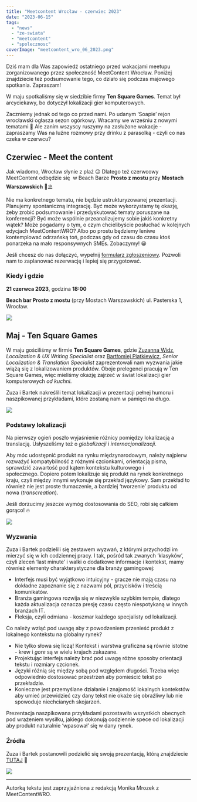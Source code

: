 ```yaml
---
title: "Meetcontent Wrocław - czerwiec 2023"
date: "2023-06-15"
tags:
  - "news"
  - "ze-swiata"
  - "meetcontent"
  - "spolecznosc"
coverImage: "meetcontent_wro_06_2023.png"
---
```


Dziś mam dla Was zapowiedź ostatniego przed wakacjami meetupu zorganizowanego
przez społeczność MeetContent Wrocław. Poniżej znajdziecie też podsumowanie
tego, co działo się podczas majowego spotkania. Zapraszam!

W maju spotkaliśmy się w siedzibie firmy **Ten Square Games**. Temat był
arcyciekawy, bo dotyczył lokalizacji gier komputerowych.

Zaczniemy jednak od tego co przed nami. Po udanym ‘Soapie’ rejon wrocławski
ogłasza sezon ogórkowy. Wracamy we wrześniu z nowymi tematami 🙂 Ale zanim
wszyscy ruszymy na zasłużone wakacje - zapraszamy Was na luźne rozmowy przy
drinku z parasolką - czyli co nas czeka w czerwcu?

## **Czerwiec - Meet the content**

Jak wiadomo, Wrocław słynie z plaż 😉 Dlatego też czerwcowy MeetContent odbędzie
się  w Beach Barze **Prosto z mostu** przy **Mostach Warszawskich** 🌴⛱️

Nie ma konkretnego tematu, nie będzie ustrukturyzowanej prezentacji. Planujemy
spontaniczną integrację. Być może wykorzystamy tę okazję, żeby zrobić
podsumowanie i przedyskutować tematy poruszane na konferencji? Być może wspólnie
przeanalizujemy sobie jakiś konkretny wątek? Może pogadamy o tym, o czym
chcielibyście posłuchać w kolejnych edycjach MeetContentWRO? Albo po prostu
będziemy leniwe kontemplować odrzańską toń, podczas gdy od czasu do czasu ktoś
ponarzeka na mało responsywnych SMEs. Zobaczymy! 😀

Jeśli chcesz do nas dołączyć, wypełnij
[formularz zgłoszeniowy](https://forms.gle/MFsyUiERzhdr8W9q9). Pozwoli nam to
zaplanować rezerwację i lepiej się przygotować.

### **Kiedy i gdzie**

**21 czerwca 2023**, godzina **18:00**

**Beach bar Prosto z mostu** (przy Mostach Warszawskich) ul. Pasterska 1,
Wrocław.

![](images/BeachBar_grafika.png)

## **Maj - Ten Square Games**

W maju gościliśmy w firmie **Ten Square Games**, gdzie
[Zuzanna Widz](https://www.linkedin.com/in/zuzanna-widz-846459230/),
_Localization & UX Writing Specialist_ oraz
[Bartłomiej Piątkiewicz](https://www.linkedin.com/in/barlomiej-piatkiewicz/),
_Senior Localization & Translation Specialist_ zaprezentowali nam wyzwania jakie
wiążą się z lokalizowaniem produktów. Oboje prelegenci pracują w Ten Square
Games, więc mieliśmy okazję zajrzeć w świat lokalizacji gier komputerowych _od
kuchni_.

Zuza i Bartek nakreślili temat lokalizacji w prezentacji pełnej humoru i
naszpikowanej przykładami, które zostaną nam w pamięci na długo.

![](images/TSG_3.jpg)

### Podstawy lokalizacji

Na pierwszy ogień poszło wyjaśnienie różnicy pomiędzy lokalizacją a translacją.
Usłyszeliśmy też o _globalizacji_ i _internacjonalizacji_.

Aby móc udostępnić produkt na rynku międzynarodowym, należy najpierw rozważyć
kompatybilność z różnymi czcionkami, orientacją pisma, sprawdzić zawartość pod
kątem kontekstu kulturowego i społecznego. Dopiero potem lokalizuje się produkt
na rynek konkretnego kraju, czyli między innymi wykonuje się przekład językowy.
Sam przekład to również nie jest proste tłumaczenie, a bardziej ‘tworzenie’
produktu od nowa (_transcreation_).

Jeśli dorzucimy jeszcze wymóg dostosowania do SEO, robi się całkiem gorąco! 🔥

![](images/TSG_1.jpg)

### **Wyzwania**

Zuza i Bartek podzielili się zestawem wyzwań, z którymi przychodzi im mierzyć
się w ich codziennej pracy. I tak, pośród tak zwanych ‘klasyków’, czyli zleceń
‘last minute’ i walki o dodatkowe informacje i kontekst, mamy również elementy
charakterystyczne dla branży gamingowej:

- Interfejs musi być wyjątkowo intuicyjny - gracze nie mają czasu na dokładne
  zapoznanie się z nazwami pól, przycisków i treścią komunikatów.
- Branża gamingowa rozwija się w niezwykle szybkim tempie, dlatego każda
  aktualizacja oznacza presję czasu często niespotykaną w innych branżach IT.
- Fleksja, czyli odmiana - koszmar każdego specjalisty od lokalizacji.

Co należy wziąć pod uwagę aby z powodzeniem przenieść produkt z lokalnego
kontekstu na globalny rynek?

- Nie tylko słowa się liczą! Kontekst i warstwa graficzna są równie istotne -
  krew i _gore_ są w wielu krajach zakazane.
- Projektując interfejs należy brać pod uwagę różne sposoby orientacji tekstu i
  rozmiary czcionek.
- Języki różnią się między sobą pod względem długości. Trzeba więc odpowiednio
  dostosować przestrzeń aby pomieścić tekst po przekładzie.
- Konieczne jest przemyślane działanie i znajomość lokalnych kontekstów aby
  umieć przewidzieć czy dany tekst nie okaże się obraźliwy lub nie spowoduje
  niechcianych skojarzeń.

Prezentacja naszpikowana przykładami pozostawiła wszystkich obecnych pod
wrażeniem wysiłku, jakiego dokonują codziennie spece od lokalizacji aby produkt
naturalnie ‘wpasował’ się w dany rynek.

### **Źródła**

Zuza i Bartek postanowili podzielić się swoją prezentacją, którą znajdziecie
[TUTAJ](https://docs.google.com/presentation/d/1Y4c0WiAJAaHMuNciryywk9Ot_In_GYAqqhOuLtNL3NQ/edit#slide=id.g127d8422da9_0_3881)
🤩

![](images/TSG_2.jpg)

---

Autorką tekstu jest zaprzyjaźniona z redakcją Monika Mrozek z MeetContentWRO.
